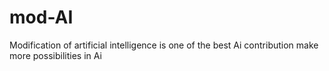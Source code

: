 # mod-AI
Modification of artificial intelligence
is one of the best Ai contribution
make more possibilities in Ai 
